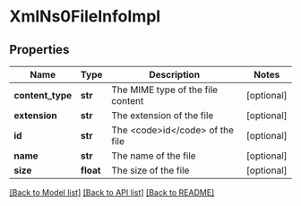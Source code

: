 # XmlNs0FileInfoImpl

## Properties
Name | Type | Description | Notes
------------ | ------------- | ------------- | -------------
**content_type** | **str** | The MIME type of the file content | [optional] 
**extension** | **str** | The extension of the file | [optional] 
**id** | **str** | The &lt;code&gt;id&lt;/code&gt; of the file | [optional] 
**name** | **str** | The name of the file | [optional] 
**size** | **float** | The size of the file | [optional] 

[[Back to Model list]](../README.md#documentation-for-models) [[Back to API list]](../README.md#documentation-for-api-endpoints) [[Back to README]](../README.md)


